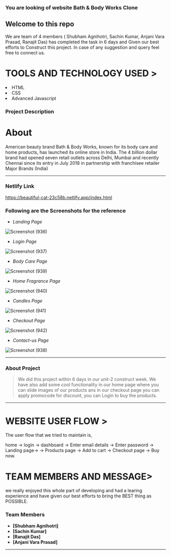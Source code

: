 ###  You are looking of website <span>Bath & Body Works Clone<span>

 <h2>Welcome to this repo</h2>
 We are team of 4 members ( Shubham Agnihotri, Sachin Kumar, Anjani Vara Prasad, Ranajit Das) has completed the task in 6 days and Given our 
 best efforts to Construct this project.
In case of any suggestion and query feel free to connect us.
 
 <h1>TOOLS AND TECHNOLOGY USED ></h1>
  <li>HTML</li>
  <li>CSS</li>
  <li>Advanced Javascript</li> 

 
### Project Description
 
 
 <h1>About </h1>
    American beauty brand Bath & Body Works, known for its body care and home products, has launched its online store in India. The 4 billion dollar brand had opened seven retail outlets across Delhi, Mumbai and recently Chennai since its entry in July 2018 in partnership with franchisee retailer Major Brands (India)

---

### Netlify Link
 
https://beautiful-cat-23c58b.netlify.app/index.html
 
 
 ### Following are the Screenshots for the reference

- *Landing Page*

![Screenshot (936)](https://user-images.githubusercontent.com/101388961/192011089-f411a085-f68a-470c-8085-8b5c4b53dadf.png)

- *Login Page*

![Screenshot (937)](https://user-images.githubusercontent.com/101388961/192011234-dc2daa73-ef82-414a-90d2-30797ca9a04d.png)

- *Body Care Page*

![Screenshot (939)](https://user-images.githubusercontent.com/101388961/192011454-87008c38-1417-41b6-a994-75f9a3e7be7c.png)

- *Home Fragrance Page*

![Screenshot (940)](https://user-images.githubusercontent.com/101388961/192011549-a40543ec-b330-490a-bbb8-7f10a2dfee58.png)

- *Candles Page*

![Screenshot (941)](https://user-images.githubusercontent.com/101388961/192011616-9771ea92-a3d8-4838-84c8-bc4f981f69e6.png)

- *Checkout Page*

![Screenshot (942)](https://user-images.githubusercontent.com/101388961/192011929-b041b947-a73d-47f3-881d-ffbed9272120.png)

 - *Contact-us Page*

![Screenshot (938)](https://user-images.githubusercontent.com/101388961/192013376-2ea2d23a-a9a9-4e01-825c-8cd325805bf4.png)

---

### About Project

> We did this project within 6 days in our unit-2 construct week.
We have also add some cool functionality in our home page where 
you can slide images of our products ans in our checkout page you can apply promocode for discount, you
can Login to buy the products.

---

<h1>WEBSITE USER FLOW ></h1>

The user flow that we tried to maintain is,

home -> login -> dashboard -> Enter email details -> 
Enter password -> Landing page-> -> Products page -> Add to cart -> Checkout page -> Buy now.

 <h1>TEAM MEMBERS AND MESSAGE></h1>
we really enjoyed this whole part of developing and had a learing experience and have given our best efforts to bring the BEST thing as POSSIBLE.

### Team Members

- **[Shubham Agnihotri]**
- **[Sachin Kumar]**
- **[Ranajit Das]**
- **[Anjani Vara Prasad]**

---

